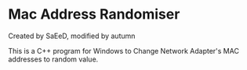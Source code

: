 # Mac Address Randomiser 
Created by SaEeD, modified by autumn

This is a C++ program for Windows to Change Network Adapter's MAC addresses to random value.

